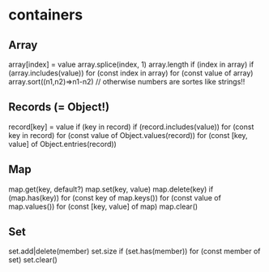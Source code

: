 # containers 

## Array

array[index] = value
array.splice(index, 1)
array.length
if (index in array)
if (array.includes(value)) 
for (const index in array)
for (const value of array)
array.sort((n1,n2)=>n1-n2) // otherwise numbers are sortes like strings!!

## Records (= Object!)

record[key] = value
if (key in record)
if (record.includes(value)) 
for (const key in record)
for (const value of Object.values(record))
for (const [key, value] of Object.entries(record))

## Map

map.get(key, default?)
map.set(key, value)
map.delete(key)
if (map.has(key))
for (const key of map.keys())
for (const value of map.values())
for (const [key, value] of map)
map.clear()

## Set

set.add|delete(member)
set.size
if (set.has(member))
for (const member of set)
set.clear()
